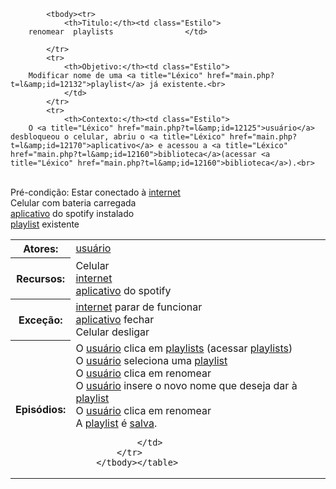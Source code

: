 <table> 




<!--                     SEGUNDA PARTE                                     --> 


   



<!-- CENÁRIO --> 

    

            <tbody><tr> 
                <th>Titulo:</th><td class="Estilo">
        renomear  playlists                </td> 

            </tr> 
            <tr> 
                <th>Objetivo:</th><td class="Estilo">
		Modificar nome de uma <a title="Léxico" href="main.php?t=l&amp;id=12132">playlist</a> já existente.<br>
				</td> 
            </tr> 
            <tr> 
                <th>Contexto:</th><td class="Estilo">
		O <a title="Léxico" href="main.php?t=l&amp;id=12125">usuário</a> desbloqueou o celular, abriu o <a title="Léxico" href="main.php?t=l&amp;id=12170">aplicativo</a> e acessou a <a title="Léxico" href="main.php?t=l&amp;id=12160">biblioteca</a>(acessar <a title="Léxico" href="main.php?t=l&amp;id=12160">biblioteca</a>).<br>
<br>
Pré-condição: Estar conectado à <a title="Léxico" href="main.php?t=l&amp;id=12163">internet</a><br>
Celular com bateria carregada<br>
<a title="Léxico" href="main.php?t=l&amp;id=12170">aplicativo</a> do spotify instalado<br>
<a title="Léxico" href="main.php?t=l&amp;id=12132">playlist</a> existente		 
				</td> 
            </tr> 
            <tr> 
                <th>Atores:</th><td class="Estilo">
		<a title="Léxico" href="main.php?t=l&amp;id=12125">usuário</a>                </td>  
            </tr> 
            <tr> 
                <th>Recursos:</th><td class="Estilo">
		Celular<br>
<a title="Léxico" href="main.php?t=l&amp;id=12163">internet</a><br>
<a title="Léxico" href="main.php?t=l&amp;id=12170">aplicativo</a> do spotify                </td> 
            </tr> 
            <tr> 
                <th>Exceção:</th><td class="Estilo">
		<a title="Léxico" href="main.php?t=l&amp;id=12163">internet</a> parar de funcionar<br>
<a title="Léxico" href="main.php?t=l&amp;id=12170">aplicativo</a> fechar<br>
Celular desligar                </td> 
            </tr> 
            <tr> 
                <th>Episódios:</th><td class="Estilo">
		O <a title="Léxico" href="main.php?t=l&amp;id=12125">usuário</a>  clica em <a title="Léxico" href="main.php?t=l&amp;id=0">playlists</a> (acessar <a title="Léxico" href="main.php?t=l&amp;id=0">playlists</a>)<br>
O <a title="Léxico" href="main.php?t=l&amp;id=12125">usuário</a> seleciona uma <a title="Léxico" href="main.php?t=l&amp;id=12132">playlist</a><br>
O <a title="Léxico" href="main.php?t=l&amp;id=12125">usuário</a> clica em renomear<br>
O <a title="Léxico" href="main.php?t=l&amp;id=12125">usuário</a> insere o novo nome que deseja dar à <a title="Léxico" href="main.php?t=l&amp;id=12132">playlist</a><br>
O <a title="Léxico" href="main.php?t=l&amp;id=12125">usuário</a> clica em renomear<br>
A <a title="Léxico" href="main.php?t=l&amp;id=12132">playlist</a> é <a title="Léxico" href="main.php?t=l&amp;id=12202">salva</a>.<br>
	  	
                </td> 
            </tr> 
        </tbody></table>
